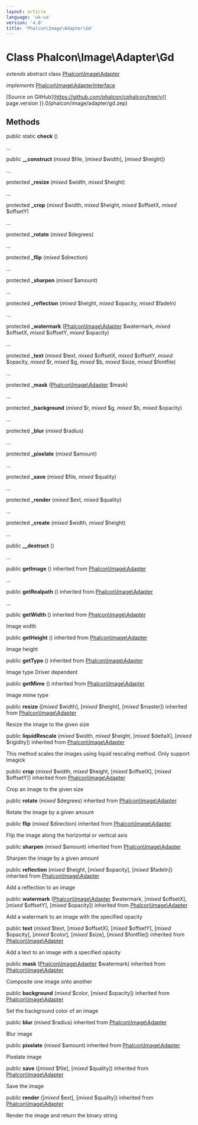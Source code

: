 ```yaml
---
layout: article
language: 'uk-ua'
version: '4.0'
title: 'Phalcon\Image\Adapter\Gd'
---
```

# Class **Phalcon\Image\Adapter\Gd**

*extends* abstract class [Phalcon\Image\Adapter](Phalcon_Image_Adapter)

*implements* [Phalcon\Image\AdapterInterface](Phalcon_Image_AdapterInterface)

[Source on GitHub](https://github.com/phalcon/cphalcon/tree/v{{ page.version }}.0/phalcon/image/adapter/gd.zep)

## Methods

public static **check** ()

...

public **__construct** (*mixed* $file, [*mixed* $width], [*mixed* $height])

...

protected **_resize** (*mixed* $width, *mixed* $height)

...

protected **_crop** (*mixed* $width, *mixed* $height, *mixed* $offsetX, *mixed* $offsetY)

...

protected **_rotate** (*mixed* $degrees)

...

protected **_flip** (*mixed* $direction)

...

protected **_sharpen** (*mixed* $amount)

...

protected **_reflection** (*mixed* $height, *mixed* $opacity, *mixed* $fadeIn)

...

protected **_watermark** ([Phalcon\Image\Adapter](/4.0/en/api/Phalcon_Image_Adapter) $watermark, *mixed* $offsetX, *mixed* $offsetY, *mixed* $opacity)

...

protected **_text** (*mixed* $text, *mixed* $offsetX, *mixed* $offsetY, *mixed* $opacity, *mixed* $r, *mixed* $g, *mixed* $b, *mixed* $size, *mixed* $fontfile)

...

protected **_mask** ([Phalcon\Image\Adapter](/4.0/en/api/Phalcon_Image_Adapter) $mask)

...

protected **_background** (*mixed* $r, *mixed* $g, *mixed* $b, *mixed* $opacity)

...

protected **_blur** (*mixed* $radius)

...

protected **_pixelate** (*mixed* $amount)

...

protected **_save** (*mixed* $file, *mixed* $quality)

...

protected **_render** (*mixed* $ext, *mixed* $quality)

...

protected **_create** (*mixed* $width, *mixed* $height)

...

public **__destruct** ()

...

public **getImage** () inherited from [Phalcon\Image\Adapter](/4.0/en/api/Phalcon_Image_Adapter)

...

public **getRealpath** () inherited from [Phalcon\Image\Adapter](/4.0/en/api/Phalcon_Image_Adapter)

...

public **getWidth** () inherited from [Phalcon\Image\Adapter](/4.0/en/api/Phalcon_Image_Adapter)

Image width

public **getHeight** () inherited from [Phalcon\Image\Adapter](/4.0/en/api/Phalcon_Image_Adapter)

Image height

public **getType** () inherited from [Phalcon\Image\Adapter](/4.0/en/api/Phalcon_Image_Adapter)

Image type Driver dependent

public **getMime** () inherited from [Phalcon\Image\Adapter](/4.0/en/api/Phalcon_Image_Adapter)

Image mime type

public **resize** ([*mixed* $width], [*mixed* $height], [*mixed* $master]) inherited from [Phalcon\Image\Adapter](/4.0/en/api/Phalcon_Image_Adapter)

Resize the image to the given size

public **liquidRescale** (*mixed* $width, *mixed* $height, [*mixed* $deltaX], [*mixed* $rigidity]) inherited from [Phalcon\Image\Adapter](/4.0/en/api/Phalcon_Image_Adapter)

This method scales the images using liquid rescaling method. Only support Imagick

public **crop** (*mixed* $width, *mixed* $height, [*mixed* $offsetX], [*mixed* $offsetY]) inherited from [Phalcon\Image\Adapter](/4.0/en/api/Phalcon_Image_Adapter)

Crop an image to the given size

public **rotate** (*mixed* $degrees) inherited from [Phalcon\Image\Adapter](/4.0/en/api/Phalcon_Image_Adapter)

Rotate the image by a given amount

public **flip** (*mixed* $direction) inherited from [Phalcon\Image\Adapter](/4.0/en/api/Phalcon_Image_Adapter)

Flip the image along the horizontal or vertical axis

public **sharpen** (*mixed* $amount) inherited from [Phalcon\Image\Adapter](/4.0/en/api/Phalcon_Image_Adapter)

Sharpen the image by a given amount

public **reflection** (*mixed* $height, [*mixed* $opacity], [*mixed* $fadeIn]) inherited from [Phalcon\Image\Adapter](/4.0/en/api/Phalcon_Image_Adapter)

Add a reflection to an image

public **watermark** ([Phalcon\Image\Adapter](/4.0/en/api/Phalcon_Image_Adapter) $watermark, [*mixed* $offsetX], [*mixed* $offsetY], [*mixed* $opacity]) inherited from [Phalcon\Image\Adapter](/4.0/en/api/Phalcon_Image_Adapter)

Add a watermark to an image with the specified opacity

public **text** (*mixed* $text, [*mixed* $offsetX], [*mixed* $offsetY], [*mixed* $opacity], [*mixed* $color], [*mixed* $size], [*mixed* $fontfile]) inherited from [Phalcon\Image\Adapter](/4.0/en/api/Phalcon_Image_Adapter)

Add a text to an image with a specified opacity

public **mask** ([Phalcon\Image\Adapter](/4.0/en/api/Phalcon_Image_Adapter) $watermark) inherited from [Phalcon\Image\Adapter](/4.0/en/api/Phalcon_Image_Adapter)

Composite one image onto another

public **background** (*mixed* $color, [*mixed* $opacity]) inherited from [Phalcon\Image\Adapter](/4.0/en/api/Phalcon_Image_Adapter)

Set the background color of an image

public **blur** (*mixed* $radius) inherited from [Phalcon\Image\Adapter](/4.0/en/api/Phalcon_Image_Adapter)

Blur image

public **pixelate** (*mixed* $amount) inherited from [Phalcon\Image\Adapter](/4.0/en/api/Phalcon_Image_Adapter)

Pixelate image

public **save** ([*mixed* $file], [*mixed* $quality]) inherited from [Phalcon\Image\Adapter](/4.0/en/api/Phalcon_Image_Adapter)

Save the image

public **render** ([*mixed* $ext], [*mixed* $quality]) inherited from [Phalcon\Image\Adapter](/4.0/en/api/Phalcon_Image_Adapter)

Render the image and return the binary string